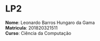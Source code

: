 # LP2

__Nome__: Leonardo Barros Hungaro da Gama  
__Matricula__: 201820321511  
__Curso__: Ciência da Computação
